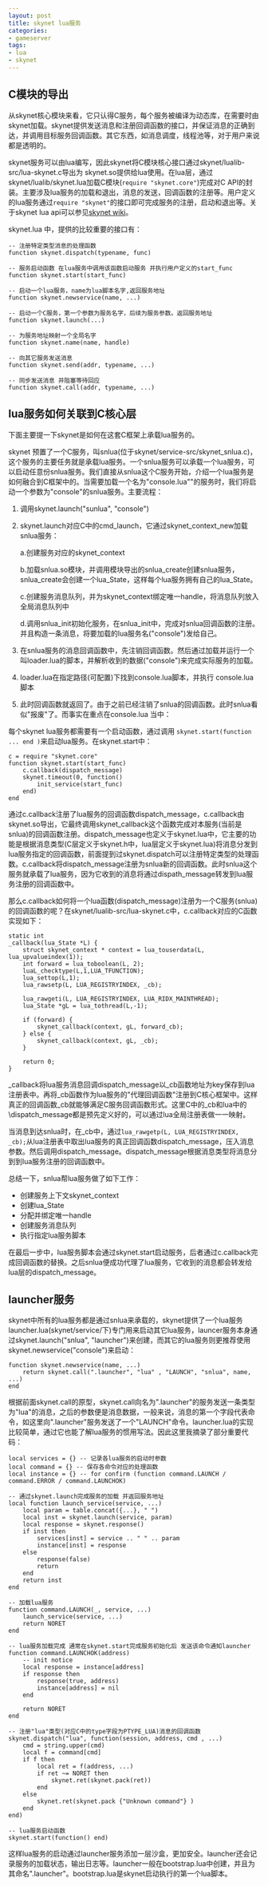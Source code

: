 ```yaml
---
layout: post
title: skynet lua服务
categories:
- gameserver
tags:
- lua
- skynet
---
```


## C模块的导出

从skynet核心模块来看，它只认得C服务，每个服务被编译为动态库，在需要时由skynet加载。skynet提供发送消息和注册回调函数的接口，并保证消息的正确到达，并调用目标服务回调函数。其它东西，如消息调度，线程池等，对于用户来说都是透明的。

skynet服务可以由lua编写，因此skynet将C模块核心接口通过skynet/lualib-src/lua-skynet.c导出为 skynet.so提供给lua使用。在lua层，通过skynet/lualib/skynet.lua加载C模块(`require "skynet.core"`)完成对C API的封装。主要涉及lua服务的加载和退出，消息的发送，回调函数的注册等。用户定义的lua服务通过`require "skynet"`的接口即可完成服务的注册，启动和退出等。关于skynet lua api可以参见[skynet wiki][1]。

<!--more-->

skynet.lua 中，提供的比较重要的接口有：

```
-- 注册特定类型消息的处理函数
function skynet.dispatch(typename, func)

-- 服务启动函数 在lua服务中调用该函数启动服务 并执行用户定义的start_func
function skynet.start(start_func)

-- 启动一个lua服务，name为lua脚本名字,返回服务地址
function skynet.newservice(name, ...)

-- 启动一个C服务，第一个参数为服务名字，后续为服务参数。返回服务地址
function skynet.launch(...)

-- 为服务地址映射一个全局名字	
function skynet.name(name, handle)

-- 向其它服务发送消息
function skynet.send(addr, typename, ...)

-- 同步发送消息 并阻塞等待回应	
function skynet.call(addr, typename, ...)
```
	

## lua服务如何关联到C核心层

下面主要提一下skynet是如何在这套C框架上承载lua服务的。

skynet 预置了一个C服务，叫snlua(位于skynet/service-src/skynet_snlua.c)，这个服务的主要任务就是承载lua服务。一个snlua服务可以承载一个lua服务，可以启动任意份snlua服务。我们直接从snlua这个C服务开始，介绍一个lua服务是如何融合到C框架中的。当需要加载一个名为"console.lua""的服务时，我们将启动一个参数为"console"的snlua服务。主要流程：

1. 调用skynet.launch("sunlua", "console")
2. skynet.launch对应C中的cmd_launch，它通过skynet_context_new加载snlua服务：

	a.创建服务对应的skynet_context
	
 	b.加载snlua.so模块，并调用模块导出的snlua_create创建snlua服务，snlua_create会创建一个lua_State，这样每个lua服务拥有自己的lua_State。
	
	c.创建服务消息队列，并为skynet_context绑定唯一handle，将消息队列放入全局消息队列中
	
	d.调用snlua_init初始化服务，在snlua_init中，完成对snlua回调函数的注册。并且构造一条消息，将要加载的lua服务名("console")发给自己。
	
	
3. 在snlua服务的消息回调函数中，先注销回调函数。然后通过加载并运行一个叫loader.lua的脚本，并解析收到的数据("console")来完成实际服务的加载。
4. loader.lua在指定路径(可配置)下找到console.lua脚本，并执行 console.lua 脚本
5. 此时回调函数就返回了。由于之前已经注销了snlua的回调函数。此时snlua看似"报废"了。而事实在重点在console.lua 当中：

每个skynet lua服务都需要有一个启动函数，通过调用 `skynet.start(function ... end )`来启动lua服务。在skynet.start中：

```
c = require "skynet.core"
function skynet.start(start_func)
	c.callback(dispatch_message)
	skynet.timeout(0, function()
		init_service(start_func)
	end)
end
```

通过c.callback注册了lua服务的回调函数dispatch_message，c.callback由skynet.so导出，它最终调用skynet_callback这个函数完成对本服务(当前是snlua)的回调函数注册。dispatch_message也定义于skynet.lua中，它主要的功能是根据消息类型(C层定义于skynet.h中，lua层定义于skynet.lua)将消息分发到lua服务指定的回调函数，前面提到过skynet.dispatch可以注册特定类型的处理函数。c.callback将dispatch_message注册为snlua新的回调函数。此时snlua这个服务就承载了lua服务，因为它收到的消息将通过dispath_message转发到lua服务注册的回调函数中。

那么c.callback如何将一个lua函数(dispatch_message)注册为一个C服务(snlua)的回调函数的呢？在skynet/lualib-src/lua-skynet.c中，c.callback对应的C函数实现如下：

```
static int
_callback(lua_State *L) {
	struct skynet_context * context = lua_touserdata(L, lua_upvalueindex(1));
	int forward = lua_toboolean(L, 2);
	luaL_checktype(L,1,LUA_TFUNCTION);
	lua_settop(L,1);
	lua_rawsetp(L, LUA_REGISTRYINDEX, _cb);

	lua_rawgeti(L, LUA_REGISTRYINDEX, LUA_RIDX_MAINTHREAD);
	lua_State *gL = lua_tothread(L,-1);

	if (forward) {
		skynet_callback(context, gL, forward_cb);
	} else {
		skynet_callback(context, gL, _cb);
	}

	return 0;
}
```


\_callback将lua服务消息回调dispatch\_message以\_cb函数地址为key保存到lua注册表中。再将\_cb函数作为lua服务的"代理回调函数"注册到C核心框架中。这样真正的回调函数\_cb就能够满足C服务回调函数形式。这里C中的\_cb和lua中的\dispatch_message都是预先定义好的，可以通过lua全局注册表做一一映射。

当消息到达snlua时，在_cb中，通过`lua_rawgetp(L, LUA_REGISTRYINDEX, _cb);`从lua注册表中取出lua服务的真正回调函数dispatch_message，压入消息参数。然后调用dispatch_message。dispatch_message根据消息类型将消息分到到lua服务注册的回调函数中。

总结一下，snlua帮lua服务做了如下工作：

+ 创建服务上下文skynet_context
+ 创建lua_State
+ 分配并绑定唯一handle
+ 创建服务消息队列
+ 执行指定lua服务脚本

在最后一步中，lua服务脚本会通过skynet.start启动服务，后者通过c.callback完成回调函数的替换。之后snlua便成功代理了lua服务，它收到的消息都会转发给lua层的dispatch_message。

## launcher服务

skynet中所有的lua服务都是通过snlua来承载的，skynet提供了一个lua服务launcher.lua(skynet/service/下)专门用来启动其它lua服务，launcer服务本身通过skynet.launch("snlua", "launcher")来创建，而其它的lua服务则更推荐使用skynet.newservice("console")来启动：

```
function skynet.newservice(name, ...)
	return skynet.call(".launcher", "lua" , "LAUNCH", "snlua", name, ...)
end
```
	
根据前面skynet.call的原型，skynet.call向名为".launcher"的服务发送一条类型为"lua"的消息，之后的参数便是消息数据，一般来说，消息的第一个字段代表命令，如这里向".launcher"服务发送了一个"LAUNCH"命令。launcher.lua的实现比较简单，通过它也能了解lua服务的惯用写法。因此这里我摘录了部分重要代码：

```
local services = {} -- 记录各lua服务的启动时参数
local command = {} -- 保存各命令对应的处理函数
local instance = {} -- for confirm (function command.LAUNCH / command.ERROR / command.LAUNCHOK)

-- 通过skynet.launch完成服务的加载 并返回服务地址
local function launch_service(service, ...)
	local param = table.concat({...}, " ")
	local inst = skynet.launch(service, param)
	local response = skynet.response()
	if inst then
		services[inst] = service .. " " .. param
		instance[inst] = response
	else
		response(false)
		return
	end
	return inst
end

-- 加载lua服务
function command.LAUNCH(_, service, ...)
	launch_service(service, ...)
	return NORET
end

-- lua服务加载完成 通常在skynet.start完成服务初始化后 发送该命令通知launcher
function command.LAUNCHOK(address)
	-- init notice
	local response = instance[address]
	if response then
		response(true, address)
		instance[address] = nil
	end

	return NORET
end

-- 注册"lua"类型(对应C中的type字段为PTYPE_LUA)消息的回调函数
skynet.dispatch("lua", function(session, address, cmd , ...)
	cmd = string.upper(cmd)
	local f = command[cmd]
	if f then
		local ret = f(address, ...)
		if ret ~= NORET then
			skynet.ret(skynet.pack(ret))
		end
	else
		skynet.ret(skynet.pack {"Unknown command"} )
	end
end)

-- lua服务启动函数
skynet.start(function() end)

```

这样lua服务的启动通过launcher服务添加一层沙盒，更加安全。launcher还会记录服务的加载状态，输出日志等。launcher一般在bootstrap.lua中创建，并且为其命名".launcher"。bootstrap.lua是skynet启动执行的第一个lua脚本。


[1]: https://github.com/cloudwu/skynet/wiki/LuaAPI "skynet wiki"
